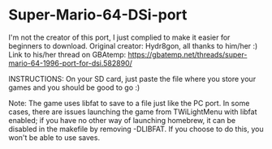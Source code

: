 # Super-Mario-64-DSi-port
I'm not the creator of this port, I just complied to make it easier for beginners to download.
Original creator: Hydr8gon, all thanks to him/her :)
Link to his/her thread on GBAtemp: https://gbatemp.net/threads/super-mario-64-1996-port-for-dsi.582890/

INSTRUCTIONS:
On your SD card, just paste the file where you store your games and you should be good to go :)

Note: The game uses libfat to save to a file just like the PC port. In some cases, there are issues launching the game from TWiLightMenu with libfat enabled; if you have no other way of launching homebrew, it can be disabled in the makefile by removing -DLIBFAT. If you choose to do this, you won't be able to use saves.
      
